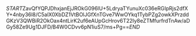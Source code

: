 $START$ZavQfYQPJDhxjanEjJROkG096lU+5LdryaTYunuXc036eRGIpRjs2dfXY+4nby36l8/C5alX0XbDZ1VtBOlJGfXnTGve7WwOYkq1TybPZg2owkXPrzddGKzV3QWBiR2OkOax4ntLirK2uf6eAUpGcHrov6T22Iy8eZTMfurfrdTnAw/aDGy58Ze9Ug1DJFD/B4W0CDvv6pN1iuS7/ms+Pg==$END$